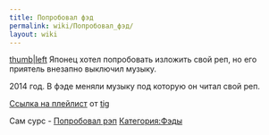 ```yaml
---
title: Попробовал фэд
permalink: wiki/Попробовал_фэд/
layout: wiki
---
```


[thumb\|left](Файл:2017-11-30_19-42-51.png "wikilink") Японец хотел
попробовать изложить свой реп, но его приятель внезапно выключил музыку.

2014 год. В фэде меняли музыку под которую он читал свой реп.

[Ссылка на
плейлист](https://www.youtube.com/playlist?list=PLZTd1q1YI_1MG0FhUQXkLOZzTZ3BJOlEo) от [tig](tig "wikilink")

Сам сурс - [Попробовал рэп](Попробовал_рэп "wikilink")
[Категория:Фэды](Категория:Фэды "wikilink")
